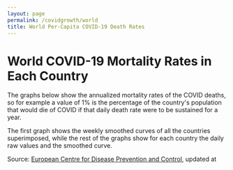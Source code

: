 ```yaml
---
layout: page
permalink: /covidgrowth/world
title: World Per-Capita COVID-19 Death Rates
---
```


<script src="https://cdn.jsdelivr.net/npm/moment@2.24.0" defer></script>
<script src="https://cdn.jsdelivr.net/npm/chart.js@2.8.0" defer></script>
<script src="data.js" defer></script>
<script src="world.js" type="module"></script>

# World COVID-19 Mortality Rates in Each Country

The graphs below show the annualized mortality rates of the COVID deaths, so for example a value of 1% is the percentage of the country's population that would die of COVID if that daily death rate were to be sustained for a year.

The first graph shows the weekly smoothed curves of all the countries superimposed, while the rest of the graphs show for each country the daily raw values and the smoothed curve.


<article id="articleElement"></article>

Source: [European Centre for Disease Prevention and Control][1],
updated at <span id="updateTimeElement"></span>

[1]: https://www.ecdc.europa.eu/en/publications-data/download-todays-data-geographic-distribution-covid-19-cases-worldwide
